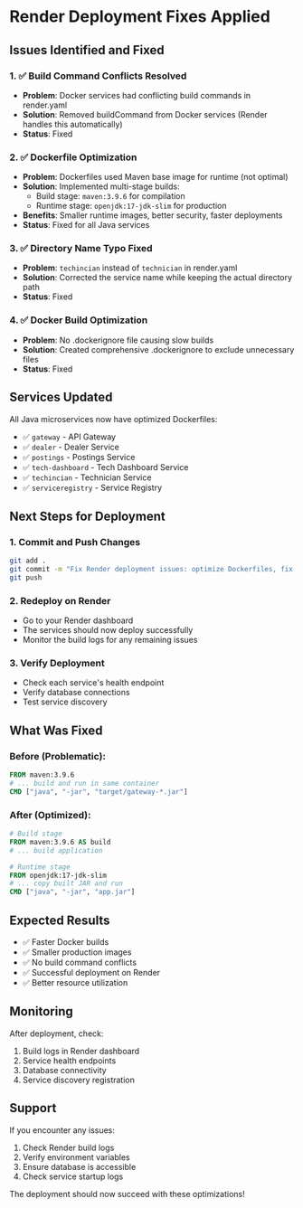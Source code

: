 # Render Deployment Fixes Applied

## Issues Identified and Fixed

### 1. ✅ Build Command Conflicts Resolved

- **Problem**: Docker services had conflicting build commands in render.yaml
- **Solution**: Removed buildCommand from Docker services (Render handles this automatically)
- **Status**: Fixed

### 2. ✅ Dockerfile Optimization

- **Problem**: Dockerfiles used Maven base image for runtime (not optimal)
- **Solution**: Implemented multi-stage builds:
  - Build stage: `maven:3.9.6` for compilation
  - Runtime stage: `openjdk:17-jdk-slim` for production
- **Benefits**: Smaller runtime images, better security, faster deployments
- **Status**: Fixed for all Java services

### 3. ✅ Directory Name Typo Fixed

- **Problem**: `techincian` instead of `technician` in render.yaml
- **Solution**: Corrected the service name while keeping the actual directory path
- **Status**: Fixed

### 4. ✅ Docker Build Optimization

- **Problem**: No .dockerignore file causing slow builds
- **Solution**: Created comprehensive .dockerignore to exclude unnecessary files
- **Status**: Fixed

## Services Updated

All Java microservices now have optimized Dockerfiles:

- ✅ `gateway` - API Gateway
- ✅ `dealer` - Dealer Service
- ✅ `postings` - Postings Service
- ✅ `tech-dashboard` - Tech Dashboard Service
- ✅ `techincian` - Technician Service
- ✅ `serviceregistry` - Service Registry

## Next Steps for Deployment

### 1. Commit and Push Changes

```bash
git add .
git commit -m "Fix Render deployment issues: optimize Dockerfiles, fix build conflicts"
git push
```

### 2. Redeploy on Render

- Go to your Render dashboard
- The services should now deploy successfully
- Monitor the build logs for any remaining issues

### 3. Verify Deployment

- Check each service's health endpoint
- Verify database connections
- Test service discovery

## What Was Fixed

### Before (Problematic):

```dockerfile
FROM maven:3.9.6
# ... build and run in same container
CMD ["java", "-jar", "target/gateway-*.jar"]
```

### After (Optimized):

```dockerfile
# Build stage
FROM maven:3.9.6 AS build
# ... build application

# Runtime stage
FROM openjdk:17-jdk-slim
# ... copy built JAR and run
CMD ["java", "-jar", "app.jar"]
```

## Expected Results

- ✅ Faster Docker builds
- ✅ Smaller production images
- ✅ No build command conflicts
- ✅ Successful deployment on Render
- ✅ Better resource utilization

## Monitoring

After deployment, check:

1. Build logs in Render dashboard
2. Service health endpoints
3. Database connectivity
4. Service discovery registration

## Support

If you encounter any issues:

1. Check Render build logs
2. Verify environment variables
3. Ensure database is accessible
4. Check service startup logs

The deployment should now succeed with these optimizations!
